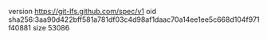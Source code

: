 version https://git-lfs.github.com/spec/v1
oid sha256:3aa90d422bff581a781df03c4d98af1daac70a14ee1ee5c668d104f971f40881
size 53086
